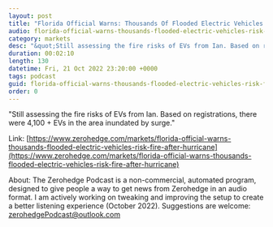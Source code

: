 ```yaml
---
layout: post
title: "Florida Official Warns: Thousands Of Flooded Electric Vehicles &quot;At Risk Of Fire&quot; After Hurricane"
audio: florida-official-warns-thousands-flooded-electric-vehicles-risk-fire-after-hurricane-0
category: markets
desc: "&quot;Still assessing the fire risks of EVs from Ian. Based on registrations, there were 4,100 + EVs in the area inundated by surge.&quot; "
duration: 00:02:10
length: 130
datetime: Fri, 21 Oct 2022 23:20:00 +0000
tags: podcast
guid: florida-official-warns-thousands-flooded-electric-vehicles-risk-fire-after-hurricane-0
order: 0
---
```

&quot;Still assessing the fire risks of EVs from Ian. Based on registrations, there were 4,100 + EVs in the area inundated by surge.&quot; 

Link: [https://www.zerohedge.com/markets/florida-official-warns-thousands-flooded-electric-vehicles-risk-fire-after-hurricane](https://www.zerohedge.com/markets/florida-official-warns-thousands-flooded-electric-vehicles-risk-fire-after-hurricane)

About: The Zerohedge Podcast is a non-commercial, automated program, designed to give people a way to get news from Zerohedge in an audio format.  I am actively working on tweaking and improving the setup to create a better listening experience (October 2022).  Suggestions are welcome: [zerohedgePodcast@outlook.com](mailto:zerohedgePodcast@outlook.com)